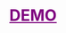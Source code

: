 <h1>
  <a href="[https://to-do-list-with-drag-and-drop.vercel.app/?vercelToolbarCode=f5bKLr1BOpThh8P](https://tic-tac-toe-with-9zvioihcb-arina-cheraghis-projects.vercel.app/)" target="_blank" style="color: purple;">
    DEMO
  </a>
</h1>
